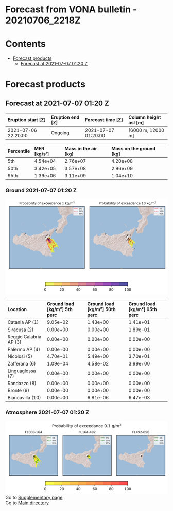 
Forecast from VONA bulletin - 20210706_2218Z
============================================

Contents
========

* [Forecast products](#forecast-products)
	* [Forecast at 2021-07-07 01:20 Z](#forecast-at-2021-07-07-0120-z)

# Forecast products

## Forecast at 2021-07-07 01:20 Z
  

|Eruption start [Z]|Eruption end [Z]|Forecast time [Z]|Column height asl [m]|
| :--- | :--- | :--- | :--- |
|2021-07-06 22:20:00|Ongoing|2021-07-07 01:20:00|[6000 m, 12000 m]|
  
  

|Percentile|MER [kg/s¹]|Mass in the air [kg]|Mass on the ground [kg]|
| :--- | :--- | :--- | :--- |
|5th|4.54e+04|2.76e+07|4.20e+08|
|50th|3.42e+05|3.57e+08|2.96e+09|
|95th|1.39e+06|3.11e+09|1.04e+10|
  

### Ground 2021-07-07 01:20 Z
  
![](./figures/probability_grd_2021_07_07_0120_scenario_1.png)  
  
  
  
  
  
  
  
  
  

|Location|Ground load [kg/m²] 5th perc|Ground load [kg/m²] 50th perc|Ground load [kg/m²] 95th perc|
| :--- | :--- | :--- | :--- |
|Catania AP (1)|9.05e-02|1.43e+00|1.41e+01|
|Siracusa (2)|0.00e+00|0.00e+00|1.89e-01|
|Reggio Calabria AP (3)|0.00e+00|0.00e+00|0.00e+00|
|Palermo AP (4)|0.00e+00|0.00e+00|0.00e+00|
|Nicolosi (5)|4.70e-01|5.49e+00|3.70e+01|
|Zafferana (6)|1.09e-04|4.58e-02|3.99e+00|
|Linguaglossa (7)|0.00e+00|0.00e+00|0.00e+00|
|Randazzo (8)|0.00e+00|0.00e+00|0.00e+00|
|Bronte (9)|0.00e+00|0.00e+00|0.00e+00|
|Biancavilla (10)|0.00e+00|6.81e-06|6.47e-03|
  

### Atmosphere 2021-07-07 01:20 Z
  
![](./figures/probability_air_2021_07_07_0120_scenario_1_conclev_1.png)  
Go to [Supplementary page](Supplementary_page.md)  
Go to [Main directory](https://github.com/federicapardini/Real_time_ash_forecast)